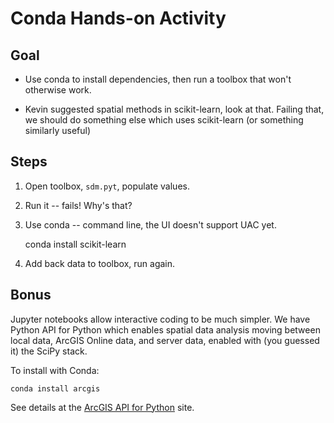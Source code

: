Conda Hands-on Activity
=======================

Goal 
----

 - Use conda to install dependencies, then run a toolbox that won't otherwise work.

- Kevin suggested spatial methods in scikit-learn, look at that. Failing that, we should do something else which uses scikit-learn (or something similarly useful)

Steps
-----

1. Open toolbox, `sdm.pyt`, populate values.

2. Run it -- fails! Why's that?

3. Use conda -- command line, the UI doesn't support UAC yet.

    conda install scikit-learn

4. Add back data to toolbox, run again.

Bonus
-----

Jupyter notebooks allow interactive coding to be much simpler. We have Python API for Python which enables spatial data analysis moving between local data, ArcGIS Online data, and server data, enabled with (you guessed it) the SciPy stack.

To install with Conda:

    conda install arcgis

See details at the [ArcGIS API for Python](https://developers.arcgis.com/python/) site.

